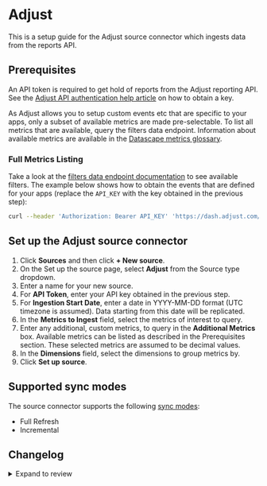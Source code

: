 # Adjust

This is a setup guide for the Adjust source connector which ingests data from the reports API.

## Prerequisites

An API token is required to get hold of reports from the Adjust reporting API. See the [Adjust API authentication help article](https://help.adjust.com/en/article/report-service-api-authentication) on how to obtain a key.

As Adjust allows you to setup custom events etc that are specific to your apps, only a subset of available metrics are made pre-selectable. To list all metrics that are available, query the filters data endpoint. Information about available metrics are available in the [Datascape metrics glossary](https://help.adjust.com/en/article/datascape-metrics-glossary).

### Full Metrics Listing

Take a look at the [filters data endpoint documentation](https://help.adjust.com/en/article/filters-data-endpoint) to see available filters. The example below shows how to obtain the events that are defined for your apps (replace the `API_KEY` with the key obtained in the previous step):

```sh
curl --header 'Authorization: Bearer API_KEY' 'https://dash.adjust.com/control-center/reports-service/filters_data?required_filters=event_metrics' | jq
```

## Set up the Adjust source connector

1. Click **Sources** and then click **+ New source**.
2. On the Set up the source page, select **Adjust** from the Source type dropdown.
3. Enter a name for your new source.
4. For **API Token**, enter your API key obtained in the previous step.
5. For **Ingestion Start Date**, enter a date in YYYY-MM-DD format (UTC timezone is assumed). Data starting from this date will be replicated.
6. In the **Metrics to Ingest** field, select the metrics of interest to query.
7. Enter any additional, custom metrics, to query in the **Additional Metrics** box. Available metrics can be listed as described in the Prerequisites section. These selected metrics are assumed to be decimal values.
8. In the **Dimensions** field, select the dimensions to group metrics by.
9. Click **Set up source**.

## Supported sync modes

The source connector supports the following [sync modes](https://docs.airbyte.com/cloud/core-concepts#connection-sync-modes):

- Full Refresh
- Incremental

## Changelog

<details>
  <summary>Expand to review</summary>

| Version | Date       | Pull Request                                             | Subject                                     |
|---------|------------| -------------------------------------------------------- |---------------------------------------------|
| 0.1.29 | 2025-01-04 | [50901](https://github.com/airbytehq/airbyte/pull/50901) | Update dependencies |
| 0.1.28 | 2024-12-28 | [50439](https://github.com/airbytehq/airbyte/pull/50439) | Update dependencies |
| 0.1.27 | 2024-12-21 | [50151](https://github.com/airbytehq/airbyte/pull/50151) | Update dependencies |
| 0.1.26 | 2024-12-14 | [49030](https://github.com/airbytehq/airbyte/pull/49030) | Starting with this version, the Docker image is now rootless. Please note that this and future versions will not be compatible with Airbyte versions earlier than 0.64 |
| 0.1.25 | 2024-10-28 | [47046](https://github.com/airbytehq/airbyte/pull/47046) | Update dependencies |
| 0.1.24 | 2024-10-12 | [46851](https://github.com/airbytehq/airbyte/pull/46851) | Update dependencies |
| 0.1.23 | 2024-10-05 | [46411](https://github.com/airbytehq/airbyte/pull/46411) | Update dependencies |
| 0.1.22 | 2024-09-28 | [46147](https://github.com/airbytehq/airbyte/pull/46147) | Update dependencies |
| 0.1.21 | 2024-09-21 | [45741](https://github.com/airbytehq/airbyte/pull/45741) | Update dependencies |
| 0.1.20 | 2024-09-14 | [45511](https://github.com/airbytehq/airbyte/pull/45511) | Update dependencies |
| 0.1.19 | 2024-09-07 | [45222](https://github.com/airbytehq/airbyte/pull/45222) | Update dependencies |
| 0.1.18 | 2024-08-31 | [44985](https://github.com/airbytehq/airbyte/pull/44985) | Update dependencies |
| 0.1.17 | 2024-08-24 | [44751](https://github.com/airbytehq/airbyte/pull/44751) | Update dependencies |
| 0.1.16 | 2024-08-17 | [44266](https://github.com/airbytehq/airbyte/pull/44266) | Update dependencies |
| 0.1.15 | 2024-08-12 | [43828](https://github.com/airbytehq/airbyte/pull/43828) | Update dependencies |
| 0.1.14 | 2024-08-10 | [43492](https://github.com/airbytehq/airbyte/pull/43492) | Update dependencies |
| 0.1.13 | 2024-08-03 | [43055](https://github.com/airbytehq/airbyte/pull/43055) | Update dependencies |
| 0.1.12 | 2024-07-27 | [42698](https://github.com/airbytehq/airbyte/pull/42698) | Update dependencies |
| 0.1.11 | 2024-07-20 | [42155](https://github.com/airbytehq/airbyte/pull/42155) | Update dependencies |
| 0.1.10 | 2024-07-13 | [41852](https://github.com/airbytehq/airbyte/pull/41852) | Update dependencies |
| 0.1.9 | 2024-07-10 | [41055](https://github.com/airbytehq/airbyte/pull/41055) | Update datetime format |
| 0.1.8 | 2024-07-10 | [41460](https://github.com/airbytehq/airbyte/pull/41460) | Update dependencies |
| 0.1.7 | 2024-07-09 | [41182](https://github.com/airbytehq/airbyte/pull/41182) | Update dependencies |
| 0.1.6 | 2024-07-06 | [40947](https://github.com/airbytehq/airbyte/pull/40947) | Update dependencies |
| 0.1.5 | 2024-06-25 | [40470](https://github.com/airbytehq/airbyte/pull/40470) | Update dependencies |
| 0.1.4 | 2024-06-24 | [39911](https://github.com/airbytehq/airbyte/pull/39911) | Migrate connector to low code |
| 0.1.3 | 2024-06-21 | [39923](https://github.com/airbytehq/airbyte/pull/39923) | Update dependencies |
| 0.1.2 | 2024-06-06 | [39287](https://github.com/airbytehq/airbyte/pull/39287) | [autopull] Upgrade base image to v1.2.2 |
| 0.1.1 | 2024-05-20 | [38373](https://github.com/airbytehq/airbyte/pull/38373) | [autopull] base image + poetry + up_to_date |
| 0.1.0 | 2022-08-26 | [16051](https://github.com/airbytehq/airbyte/pull/16051) | Initial version. |

</details>
